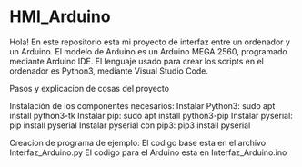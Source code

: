 # HMI_Arduino
Hola! En este repositorio esta mi proyecto de interfaz entre un ordenador y un Arduino. El modelo de Arduino es un Arduino MEGA 2560, programado mediante Arduino IDE. El lenguaje usado para crear los scripts en el ordenador es Python3, mediante Visual Studio Code.

Pasos y explicacion de cosas del proyecto

Instalación de los componentes necesarios:
	Instalar Python3: sudo apt install python3-tk
	Instalar pip: sudo apt install python3-pip
	Instalar pyserial: pip install pyserial
	Instalar pyserial con pip3: pip3 install pyserial

Creacion de programa de ejemplo:
	El codigo base esta en el archivo Interfaz_Arduino.py
	El codigo para el Arduino esta en Interfaz_Arduino.ino
